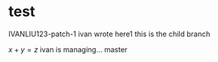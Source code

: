# test
IVANLIU123-patch-1
ivan wrote here1
this is the child branch

$x\plus{y}=z$
ivan is managing...
master
